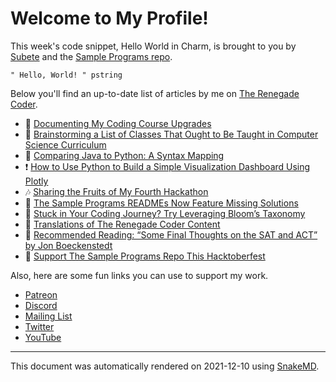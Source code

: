 # Welcome to My Profile!

This week's code snippet, Hello World in Charm, is brought to you by [Subete](https://subete.therenegadecoder.com/en/latest/) and the [Sample Programs repo](https://sample-programs.therenegadecoder.com/).

```Charm
" Hello, World! " pstring
```

Below you'll find an up-to-date list of articles by me on [The Renegade Coder](https://therenegadecoder.com).

- :door: [Documenting My Coding Course Upgrades](https://therenegadecoder.com/teach/documenting-my-coding-course-upgrades/)
- :tea: [Brainstorming a List of Classes That Ought to Be Taught in Computer Science Curriculum](https://therenegadecoder.com/teach/brainstorming-a-list-of-classes-that-ought-to-be-taught-in-computer-science-curriculum/)
- :tea: [Comparing Java to Python: A Syntax Mapping](https://therenegadecoder.com/code/comparing-java-to-python-a-syntax-mapping/)
- :exclamation: [How to Use Python to Build a Simple Visualization Dashboard Using Plotly](https://therenegadecoder.com/code/how-to-use-python-to-build-a-simple-visualization-dashboard-using-plotly/)
- :notes: [Sharing the Fruits of My Fourth Hackathon](https://therenegadecoder.com/blog/sharing-the-fruits-of-my-fourth-hackathon/)
- :fu: [The Sample Programs READMEs Now Feature Missing Solutions](https://therenegadecoder.com/meta/the-sample-programs-readmes-now-feature-missing-solutions/)
- :door: [Stuck in Your Coding Journey? Try Leveraging Bloom’s Taxonomy](https://therenegadecoder.com/teach/stuck-in-your-coding-journey-try-leveraging-blooms-taxonomy/)
- :gem: [Translations of The Renegade Coder Content](https://therenegadecoder.com/blog/translations-of-the-renegade-coder-content/)
- :fu: [Recommended Reading: “Some Final Thoughts on the SAT and ACT” by Jon Boeckenstedt](https://therenegadecoder.com/blog/recommended-reading-some-final-thoughts-on-the-sat-and-act-by-jon-boeckenstedt/)
- :seedling: [Support The Sample Programs Repo This Hacktoberfest](https://therenegadecoder.com/meta/support-the-sample-programs-repo-this-hacktoberfest/)

Also, here are some fun links you can use to support my work.

- [Patreon](https://www.patreon.com/TheRenegadeCoder)
- [Discord](https://discord.gg/Jhmtj7Z)
- [Mailing List](https://newsletter.therenegadecoder.com/)
- [Twitter](https://twitter.com/RenegadeCoder94)
- [YouTube](https://www.youtube.com/channel/UCpyoVwOqYRlSAEUPEn7P9hw)

---

This document was automatically rendered on 2021-12-10 using [SnakeMD](https://snakemd.therenegadecoder.com).
